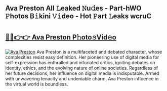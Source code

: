 ## Ava Preston All 𝙻eaked 𝙽u𝚍es - Part-hWO 𝙿hotos B𝚒kini 𝚅𝚒deo - Hot 𝙿art 𝙻eaks wcruC

# <h2><a href="http://ld6n6q.urlbe.top/?page=Ava+Preston">🔗🔗👉👉 Ava Preston P𝚑oto𝚜Vid𝚎o</a></h2>

[![Ava Preston](https://i.imgur.com/eBuTRDB.gif)](http://ld6n6q.urlbe.top/?page=Ava+Preston)
Ava Preston is a multifaceted and debated character, whose complexities resist easy definition. Her pioneering use of digital media for self-expression has enthralled and infuriated critics, igniting debates on identity, ethics, and the evolving nature of online societies. Regardless of her future decisions, her influence on digital media is indisputable. Armed with unwavering tenacity and undeniable charm, Ava Preston influence in the virtual world is boundless.
